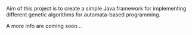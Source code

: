 Aim of this project is to create a simple Java framework for implementing different genetic algorithms for automata-based programming.

A more info are coming soon...